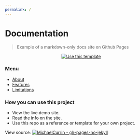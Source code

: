 ```yaml
---
permalink: /
---
```

# Documentation
> Example of a markdown-only docs site on Github Pages


<div align="center">
    <a href="https://github.com/MichaelCurrin/gh-pages-no-jekyll/generate">
        <img src="https://img.shields.io/badge/Use_this_template-2ea44f?style=for-the-badge&amp;logo=github" alt="Use this template">
    </a>
</div>


### Menu

- [About](about)
- [Features](features)
- [Limitations](limitations)


### How you can use this project

- View the live demo site.
- Read the info on the site.
- Use this repo as a reference or template for your own project.

View source: [![MichaelCurrin - gh-pages-no-jekyll](https://img.shields.io/static/v1?label=MichaelCurrin&message=gh-pages-no-jekyll&color=blue&logo=github)](https://github.com/MichaelCurrin/gh-pages-no-jekyll)
